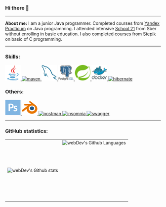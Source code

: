 ### Hi there 👋
---
**About me:**
I am a junior Java programmer. Completed courses from [Yandex Practicum](https://practicum.yandex.ru/java-developer/) on Java programming. I attended intensive [School 21](https://21-school.ru/) from Sber without enrolling in basic education. I also completed courses from [Stepik](https://stepik.org/cert/1701204) on basic of C programming.

---

### Skills:

<div>
    <p>
        <a href="https://www.java.com" target="_blank"><img src="https://github.com/devicons/devicon/blob/master/icons/java/java-original.svg" title="java" alt="java" width="50" height="50"/>
        </a>
        <a href="https://maven.apache.org" target="_blank"><img src="https://github.com/actions/starter-workflows/blob/main/icons/maven.svg" title="maven" alt="maven" width="50" height="50"/>
        </a>
        <a href="https://www.mysql.com" target="_blank"><img src="https://github.com/devicons/devicon/blob/master/icons/mysql/mysql-original.svg" title="mysql" alt="mysql" width="50" height="50"/>
        </a>
        <a href="https://www.postgresql.org" target="_blank"><img src="https://github.com/devicons/devicon/blob/master/icons/postgresql/postgresql-original-wordmark.svg" title="postgresql" alt="postgresql" width="50" height="50"/>
        </a>
        <a href="https://spring.io" target="_blank"><img src="https://github.com/devicons/devicon/blob/master/icons/spring/spring-original.svg" title="spring" alt="spring" width="50" height="50"/>
        </a>
        <a href="https://www.docker.com" target="_blank"><img src="https://raw.githubusercontent.com/devicons/devicon/master/icons/docker/docker-original-wordmark.svg" title="docker" alt="docker" width="50" height="50"/>
        </a>
        <a href="https://hibernate.org" target="_blank"><img src="https://www.svgrepo.com/show/353874/hibernate.svg" title="hibernate" alt="hibernate" width="50" height="50"/>
        </a>   
    </p>
</div>

### Others:

<div>
    <p>
        <a href="https://www.adobe.com/ru/products/photoshop.html" target="_blank"><img src="https://github.com/devicons/devicon/blob/master/icons/photoshop/photoshop-plain.svg" title="photoshop" alt="photoshop" width="50" height="50"/
        </a>
        <a href="https://www.java.com" target="_blank"><img src="https://github.com/devicons/devicon/blob/master/icons/blender/blender-original.svg" title="blender" alt="blender" width="50" height="50"/>
        </a>
        <a href="https://www.postman.com" target="_blank"><img src="https://www.svgrepo.com/show/354202/postman-icon.svg" title="postman" alt="postman" width="50" height="50"/>
        </a> 
        <a href="https://insomnia.rest" target="_blank"><img src="https://www.svgrepo.com/show/353904/insomnia.svg" title="insomnia" alt="insomnia" width="50" height="50"/>
        </a> 
        <a href="https://swagger.io" target="_blank"><img src="https://www.svgrepo.com/show/354420/swagger.svg" title="swagger" alt="swagger" width="50" height="50"/>
        </a> 
    </p>
</div>

---

### GitHub statistics:

<table>
  <tr>
    <td>
      <img align="left" src="http://github-readme-streak-stats.herokuapp.com?user=cybercohuk&theme=tokyonight&background=000000" alt="webDev's Github stats" />
    </td>
    <td>
      <img height="195px" align="right" alt="webDev's Github Languages" src="https://github-readme-stats-sigma-five.vercel.app/api/top-langs/?username=cybercohuk&layout=compact&theme=tokyonight" />
    </td>
  </tr>
</table>
